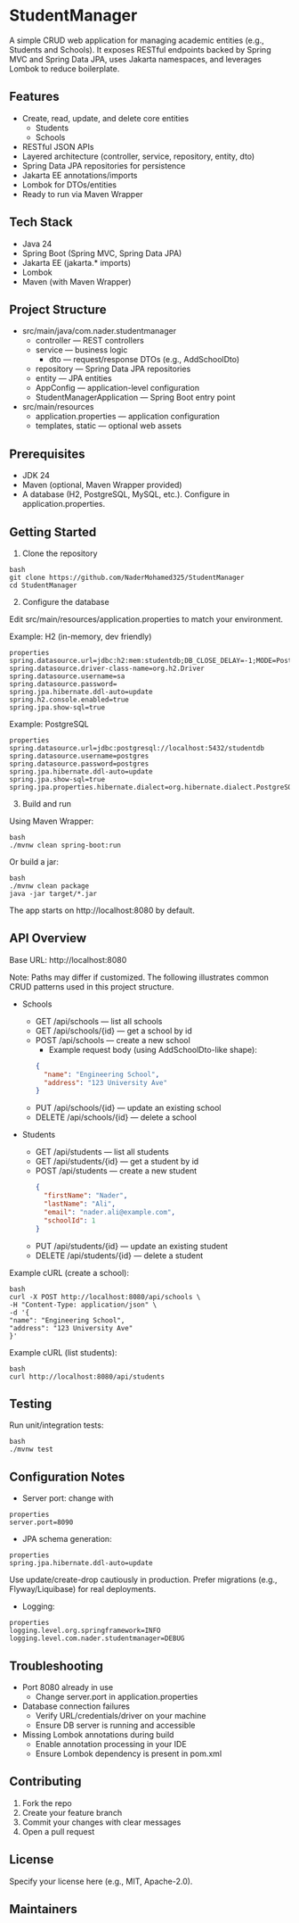 # StudentManager

A simple CRUD web application for managing academic entities (e.g., Students and Schools). It exposes RESTful endpoints
backed by Spring MVC and Spring Data JPA, uses Jakarta namespaces, and leverages Lombok to reduce boilerplate.

## Features

- Create, read, update, and delete core entities
    - Students
    - Schools
- RESTful JSON APIs
- Layered architecture (controller, service, repository, entity, dto)
- Spring Data JPA repositories for persistence
- Jakarta EE annotations/imports
- Lombok for DTOs/entities
- Ready to run via Maven Wrapper

## Tech Stack

- Java 24
- Spring Boot (Spring MVC, Spring Data JPA)
- Jakarta EE (jakarta.* imports)
- Lombok
- Maven (with Maven Wrapper)

## Project Structure

- src/main/java/com.nader.studentmanager
    - controller — REST controllers
    - service — business logic
        - dto — request/response DTOs (e.g., AddSchoolDto)
    - repository — Spring Data JPA repositories
    - entity — JPA entities
    - AppConfig — application-level configuration
    - StudentManagerApplication — Spring Boot entry point
- src/main/resources
    - application.properties — application configuration
    - templates, static — optional web assets

## Prerequisites

- JDK 24
- Maven (optional, Maven Wrapper provided)
- A database (H2, PostgreSQL, MySQL, etc.). Configure in application.properties.

## Getting Started

1) Clone the repository

```
bash
git clone https://github.com/NaderMohamed325/StudentManager
cd StudentManager
```

2) Configure the database

Edit src/main/resources/application.properties to match your environment.

Example: H2 (in-memory, dev friendly)

```
properties
spring.datasource.url=jdbc:h2:mem:studentdb;DB_CLOSE_DELAY=-1;MODE=PostgreSQL
spring.datasource.driver-class-name=org.h2.Driver
spring.datasource.username=sa
spring.datasource.password=
spring.jpa.hibernate.ddl-auto=update
spring.h2.console.enabled=true
spring.jpa.show-sql=true
```

Example: PostgreSQL

```
properties
spring.datasource.url=jdbc:postgresql://localhost:5432/studentdb
spring.datasource.username=postgres
spring.datasource.password=postgres
spring.jpa.hibernate.ddl-auto=update
spring.jpa.show-sql=true
spring.jpa.properties.hibernate.dialect=org.hibernate.dialect.PostgreSQLDialect
```

3) Build and run

Using Maven Wrapper:

```
bash
./mvnw clean spring-boot:run
```

Or build a jar:

```
bash
./mvnw clean package
java -jar target/*.jar
```

The app starts on http://localhost:8080 by default.

## API Overview

Base URL: http://localhost:8080

Note: Paths may differ if customized. The following illustrates common CRUD patterns used in this project structure.

- Schools
    - GET /api/schools — list all schools
    - GET /api/schools/{id} — get a school by id
    - POST /api/schools — create a new school
        - Example request body (using AddSchoolDto-like shape):
      ```json
      {
        "name": "Engineering School",
        "address": "123 University Ave"
      }
      ```
    - PUT /api/schools/{id} — update an existing school
    - DELETE /api/schools/{id} — delete a school

- Students
    - GET /api/students — list all students
    - GET /api/students/{id} — get a student by id
    - POST /api/students — create a new student
      ```json
      {
        "firstName": "Nader",
        "lastName": "Ali",
        "email": "nader.ali@example.com",
        "schoolId": 1
      }
      ```
    - PUT /api/students/{id} — update an existing student
    - DELETE /api/students/{id} — delete a student

Example cURL (create a school):

```
bash
curl -X POST http://localhost:8080/api/schools \
-H "Content-Type: application/json" \
-d '{
"name": "Engineering School",
"address": "123 University Ave"
}'
```

Example cURL (list students):

```
bash
curl http://localhost:8080/api/students
```

## Testing

Run unit/integration tests:

```
bash
./mvnw test
```

## Configuration Notes

- Server port: change with

```
properties
server.port=8090
```

- JPA schema generation:

```
properties
spring.jpa.hibernate.ddl-auto=update
```

Use update/create-drop cautiously in production. Prefer migrations (e.g., Flyway/Liquibase) for real deployments.

- Logging:

```
properties
logging.level.org.springframework=INFO
logging.level.com.nader.studentmanager=DEBUG
```

## Troubleshooting

- Port 8080 already in use
    - Change server.port in application.properties
- Database connection failures
    - Verify URL/credentials/driver on your machine
    - Ensure DB server is running and accessible
- Missing Lombok annotations during build
    - Enable annotation processing in your IDE
    - Ensure Lombok dependency is present in pom.xml

## Contributing

1) Fork the repo
2) Create your feature branch
3) Commit your changes with clear messages
4) Open a pull request

## License

Specify your license here (e.g., MIT, Apache-2.0).

## Maintainers


